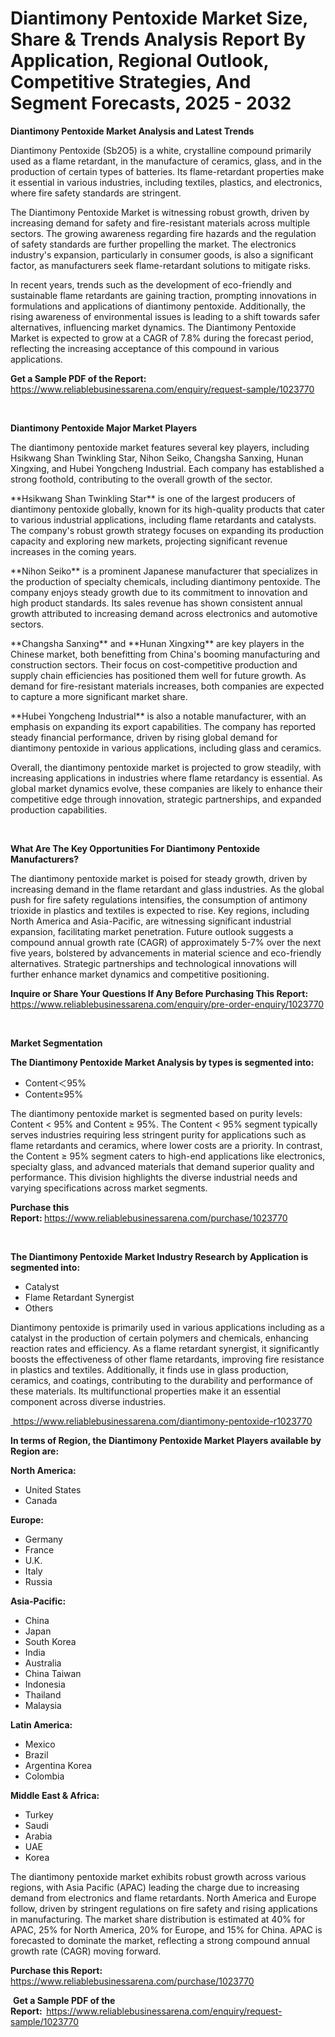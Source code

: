<p><h1>Diantimony Pentoxide Market Size, Share & Trends Analysis Report By Application, Regional Outlook, Competitive Strategies, And Segment Forecasts, 2025 - 2032</h1></p><p><strong>Diantimony Pentoxide Market Analysis and Latest Trends</strong></p>
<p><p>Diantimony Pentoxide (Sb2O5) is a white, crystalline compound primarily used as a flame retardant, in the manufacture of ceramics, glass, and in the production of certain types of batteries. Its flame-retardant properties make it essential in various industries, including textiles, plastics, and electronics, where fire safety standards are stringent.</p><p>The Diantimony Pentoxide Market is witnessing robust growth, driven by increasing demand for safety and fire-resistant materials across multiple sectors. The growing awareness regarding fire hazards and the regulation of safety standards are further propelling the market. The electronics industry's expansion, particularly in consumer goods, is also a significant factor, as manufacturers seek flame-retardant solutions to mitigate risks.</p><p>In recent years, trends such as the development of eco-friendly and sustainable flame retardants are gaining traction, prompting innovations in formulations and applications of diantimony pentoxide. Additionally, the rising awareness of environmental issues is leading to a shift towards safer alternatives, influencing market dynamics. The Diantimony Pentoxide Market is expected to grow at a CAGR of 7.8% during the forecast period, reflecting the increasing acceptance of this compound in various applications.</p></p>
<p><strong>Get a Sample PDF of the Report:&nbsp;</strong> <a href="https://www.reliablebusinessarena.com/enquiry/request-sample/1023770?utm_campaign=1420&utm_medium=2&utm_source=Github&utm_content=ia&utm_term=16042025&utm_id=diantimony-pentoxide">https://www.reliablebusinessarena.com/enquiry/request-sample/1023770</a></p>
<p>&nbsp;</p>
<p><strong>Diantimony Pentoxide Major Market Players</strong></p>
<p><p>The diantimony pentoxide market features several key players, including Hsikwang Shan Twinkling Star, Nihon Seiko, Changsha Sanxing, Hunan Xingxing, and Hubei Yongcheng Industrial. Each company has established a strong foothold, contributing to the overall growth of the sector.</p><p>**Hsikwang Shan Twinkling Star** is one of the largest producers of diantimony pentoxide globally, known for its high-quality products that cater to various industrial applications, including flame retardants and catalysts. The company's robust growth strategy focuses on expanding its production capacity and exploring new markets, projecting significant revenue increases in the coming years.</p><p>**Nihon Seiko** is a prominent Japanese manufacturer that specializes in the production of specialty chemicals, including diantimony pentoxide. The company enjoys steady growth due to its commitment to innovation and high product standards. Its sales revenue has shown consistent annual growth attributed to increasing demand across electronics and automotive sectors.</p><p>**Changsha Sanxing** and **Hunan Xingxing** are key players in the Chinese market, both benefitting from China's booming manufacturing and construction sectors. Their focus on cost-competitive production and supply chain efficiencies has positioned them well for future growth. As demand for fire-resistant materials increases, both companies are expected to capture a more significant market share.</p><p>**Hubei Yongcheng Industrial** is also a notable manufacturer, with an emphasis on expanding its export capabilities. The company has reported steady financial performance, driven by rising global demand for diantimony pentoxide in various applications, including glass and ceramics.</p><p>Overall, the diantimony pentoxide market is projected to grow steadily, with increasing applications in industries where flame retardancy is essential. As global market dynamics evolve, these companies are likely to enhance their competitive edge through innovation, strategic partnerships, and expanded production capabilities.</p></p>
<p>&nbsp;</p>
<p><strong>What Are The Key Opportunities For Diantimony Pentoxide Manufacturers?</strong></p>
<p><p>The diantimony pentoxide market is poised for steady growth, driven by increasing demand in the flame retardant and glass industries. As the global push for fire safety regulations intensifies, the consumption of antimony trioxide in plastics and textiles is expected to rise. Key regions, including North America and Asia-Pacific, are witnessing significant industrial expansion, facilitating market penetration. Future outlook suggests a compound annual growth rate (CAGR) of approximately 5-7% over the next five years, bolstered by advancements in material science and eco-friendly alternatives. Strategic partnerships and technological innovations will further enhance market dynamics and competitive positioning.</p></p>
<p><strong>Inquire or Share Your Questions If Any Before Purchasing This Report:</strong> <a href="https://www.reliablebusinessarena.com/enquiry/pre-order-enquiry/1023770?utm_campaign=1420&utm_medium=2&utm_source=Github&utm_content=ia&utm_term=16042025&utm_id=diantimony-pentoxide">https://www.reliablebusinessarena.com/enquiry/pre-order-enquiry/1023770</a></p>
<p>&nbsp;</p>
<p><strong>Market Segmentation</strong></p>
<p><strong>The Diantimony Pentoxide Market Analysis by types is segmented into:</strong></p>
<p><ul><li>Content＜95%</li><li>Content≥95%</li></ul></p>
<p><p>The diantimony pentoxide market is segmented based on purity levels: Content < 95% and Content ≥ 95%. The Content < 95% segment typically serves industries requiring less stringent purity for applications such as flame retardants and ceramics, where lower costs are a priority. In contrast, the Content ≥ 95% segment caters to high-end applications like electronics, specialty glass, and advanced materials that demand superior quality and performance. This division highlights the diverse industrial needs and varying specifications across market segments.</p></p>
<p><strong>Purchase this Report:&nbsp;</strong><a href="https://www.reliablebusinessarena.com/purchase/1023770?utm_campaign=1420&utm_medium=2&utm_source=Github&utm_content=ia&utm_term=16042025&utm_id=diantimony-pentoxide">https://www.reliablebusinessarena.com/purchase/1023770</a></p>
<p>&nbsp;</p>
<p><strong>The Diantimony Pentoxide Market Industry Research by Application is segmented into:</strong></p>
<p><ul><li>Catalyst</li><li>Flame Retardant Synergist</li><li>Others</li></ul></p>
<p><p>Diantimony pentoxide is primarily used in various applications including as a catalyst in the production of certain polymers and chemicals, enhancing reaction rates and efficiency. As a flame retardant synergist, it significantly boosts the effectiveness of other flame retardants, improving fire resistance in plastics and textiles. Additionally, it finds use in glass production, ceramics, and coatings, contributing to the durability and performance of these materials. Its multifunctional properties make it an essential component across diverse industries.</p></p>
<p><a href="https://www.reliablebusinessarena.com/diantimony-pentoxide-r1023770?utm_campaign=1420&utm_medium=2&utm_source=Github&utm_content=ia&utm_term=16042025&utm_id=diantimony-pentoxide">&nbsp;https://www.reliablebusinessarena.com/diantimony-pentoxide-r1023770</a></p>
<p><strong>In terms of Region, the Diantimony Pentoxide Market Players available by Region are:</strong></p>
<p>
    <p> <strong> North America: </strong>
        <ul>
            <li>United States</li>
            <li>Canada</li>
        </ul>
        </p> 
    <p> <strong> Europe: </strong>
        <ul>
            <li>Germany</li>
            <li>France</li>
            <li>U.K.</li>
            <li>Italy</li>
            <li>Russia</li>
        </ul>
        </p> 
    <p> <strong> Asia-Pacific: </strong>
        <ul>
            <li>China</li>
            <li>Japan</li>
            <li>South Korea</li>
            <li>India</li>
            <li>Australia</li>
            <li>China Taiwan</li>
            <li>Indonesia</li>
            <li>Thailand</li>
            <li>Malaysia</li>
        </ul>
        </p> 
    <p> <strong> Latin America: </strong>
        <ul>
            <li>Mexico</li>
            <li>Brazil</li>
            <li>Argentina Korea</li>
            <li>Colombia</li>
        </ul>
        </p> 
    <p> <strong> Middle East & Africa: </strong>
        <ul>
            <li>Turkey</li>
            <li>Saudi</li>
            <li>Arabia</li>
            <li>UAE</li>
            <li>Korea</li>
        </ul>
    </p>
    </p>
<p><p>The diantimony pentoxide market exhibits robust growth across various regions, with Asia Pacific (APAC) leading the charge due to increasing demand from electronics and flame retardants. North America and Europe follow, driven by stringent regulations on fire safety and rising applications in manufacturing. The market share distribution is estimated at 40% for APAC, 25% for North America, 20% for Europe, and 15% for China. APAC is forecasted to dominate the market, reflecting a strong compound annual growth rate (CAGR) moving forward.</p></p>
<p><strong>Purchase this Report: </strong><a href="https://www.reliablebusinessarena.com/purchase/1023770?utm_campaign=1420&utm_medium=2&utm_source=Github&utm_content=ia&utm_term=16042025&utm_id=diantimony-pentoxide">https://www.reliablebusinessarena.com/purchase/1023770</a></p>
<p>&nbsp;<strong>Get a Sample PDF of the Report:&nbsp;&nbsp;</strong><a href="https://www.reliablebusinessarena.com/enquiry/request-sample/1023770?utm_campaign=1420&utm_medium=2&utm_source=Github&utm_content=ia&utm_term=16042025&utm_id=diantimony-pentoxide">https://www.reliablebusinessarena.com/enquiry/request-sample/1023770</a></p>
<p><strong></strong></p>
<p><p></p><p></p><p></p></p>